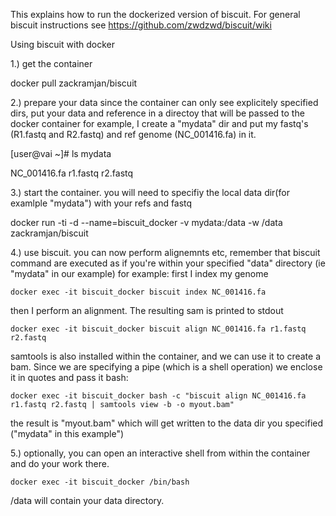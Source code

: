 This explains how to run the dockerized version of biscuit. For general biscuit instructions see https://github.com/zwdzwd/biscuit/wiki


Using biscuit with docker

1.) get the container 

docker pull zackramjan/biscuit

2.) prepare your data
since the container can only see explicitely specified dirs, put your data and reference in a directoy that will be passed to the docker container
for example, I create a "mydata" dir and put my fastq's (R1.fastq and R2.fastq) and ref genome (NC_001416.fa) in it.

[user@vai ~]# ls mydata

NC_001416.fa r1.fastq r2.fastq

3.) start the container.  you will need to specifiy the local data dir(for examlple "mydata") with your refs and fastq

docker run -ti -d --name=biscuit_docker -v mydata:/data -w /data zackramjan/biscuit

4.) use biscuit. you can now perform alignemnts etc, remember that biscuit command are executed as if you're within your specified "data" directory (ie "mydata" in our example)
for example: first I index my genome

	docker exec -it biscuit_docker biscuit index NC_001416.fa

then I perform an alignment. The resulting sam is printed to stdout

	docker exec -it biscuit_docker biscuit align NC_001416.fa r1.fastq r2.fastq 

samtools is also installed within the container, and we can use it to create a bam. Since we are specifying a pipe (which is a shell operation) we enclose it in quotes and pass it bash: 

	docker exec -it biscuit_docker bash -c "biscuit align NC_001416.fa r1.fastq r2.fastq | samtools view -b -o myout.bam"

the result is "myout.bam" which will get written to the data dir you specified ("mydata" in this example")

5.) optionally, you can open an interactive shell from within the container and do your work there.

	docker exec -it biscuit_docker /bin/bash

/data will contain your data directory.
